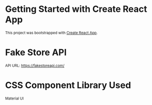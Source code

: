 # Getting Started with Create React App

<small>This project was bootstrapped with [Create React App](https://github.com/facebook/create-react-app).</small>

# Fake Store API

<small>API URL: https://fakestoreapi.com/</small>

# CSS Component Library Used

<small> Material UI </small>
